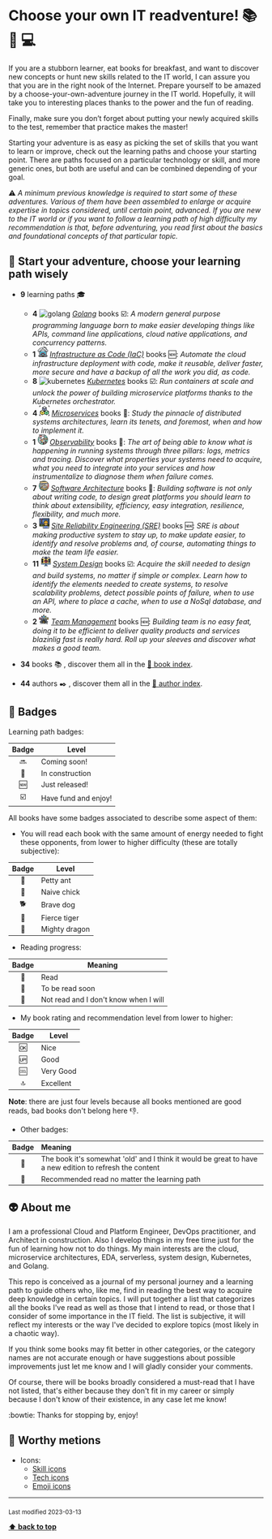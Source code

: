 
[//]: # (Auto generated file from templates)


# Choose your own IT readventure! :books: :sunrise_over_mountains: :computer:

If you are a stubborn learner, eat books for breakfast, and want to discover new concepts or hunt new skills related to the IT world, I can assure you that you are in the right nook of the Internet. Prepare yourself to be amazed by a choose-your-own-adventure journey in the IT world. Hopefully, it will take you to interesting places thanks to the power and the fun of reading.

Finally, make sure you don’t forget about putting your newly acquired skills to the test, remember that practice makes the master!

Starting your adventure is as easy as picking the set of skills that you want to learn or improve, check out the learning paths and choose your starting point. There are paths focused on a particular technology or skill, and more generic ones, but both are useful and can be combined depending of your goal.


:warning: *A minimum previous knowledge is required to start some of these adventures. Various of them have been assembled to enlarge or acquire expertise in topics considered, until certain point, advanced. If you are new to the IT world or if you want to follow a learning path of high difficulty my recommendation is that, before adventuring, you read first about the basics and foundational concepts of that particular topic.*


## :checkered_flag: Start your adventure, choose your learning path wisely


- **9** learning paths :mortar_board:
  - **4** <img height="20" src="https://skillicons.dev/icons?i=go" alt="golang" title="Golang"/> [*Golang*](/content/learning-paths/golang) books :ballot_box_with_check:: *A modern general purpose programming language born to make easier developing things like APIs, command line applications, cloud native applications, and concurrency patterns.*
  - **1** <img height="20" src="/assets/learning-paths/icons/iac.png" alt="iac" title="Infrastructure as Code (IaC)"/> [*Infrastructure as Code (IaC)*](/content/learning-paths/iac) books :new:: *Automate the cloud infrastructure deployment with code, make it reusable, deliver faster, more secure and have a backup of all the work you did, as code.*
  - **8** <img height="20" src="https://user-images.githubusercontent.com/25181517/182534006-037f08b5-8e7b-4e5f-96b6-5d2a5558fa85.png" alt="kubernetes" title="Kubernetes"/> [*Kubernetes*](/content/learning-paths/kubernetes) books :ballot_box_with_check:: *Run containers at scale and unlock the power of building microservice platforms thanks to the Kubernetes orchestrator.*
  - **4** <img height="20" src="/assets/learning-paths/icons/microservices.png" alt="microservices" title="Microservices"/> [*Microservices*](/content/learning-paths/microservices) books :construction:: *Study the pinnacle of distributed systems architectures, learn its tenets, and foremost, when and how to implement it.*
  - **1** <img height="20" src="/assets/learning-paths/icons/observability.png" alt="observability" title="Observability"/> [*Observability*](/content/learning-paths/observability) books :construction:: *The art of being able to know what is happening in running systems through three pillars: logs, metrics and tracing. Discover what properties your systems need to acquire, what you need to integrate into your services and how instrumentalize to diagnose them when failure comes.*
  - **7** <img height="20" src="/assets/learning-paths/icons/software-architecture.png" alt="software-architecture" title="Software Architecture"/> [*Software Architecture*](/content/learning-paths/software-architecture) books :construction:: *Building software is not only about writing code, to design great platforms you should learn to think about extensibility, efficiency, easy integration, resilience, flexibility, and much more.*
  - **3** <img height="20" src="/assets/learning-paths/icons/sre.png" alt="sre" title="Site Reliability Engineering (SRE)"/> [*Site Reliability Engineering (SRE)*](/content/learning-paths/sre) books :new:: *SRE is about making productive system to stay up, to make update easier, to identify and resolve problems and, of course, automating things to make the team life easier.*
  - **11** <img height="20" src="/assets/learning-paths/icons/system-design.png" alt="system-design" title="System Design"/> [*System Design*](/content/learning-paths/system-design) books :ballot_box_with_check:: *Acquire the skill needed to design and build systems, no matter if simple or complex. Learn how to identify the elements needed to create systems, to resolve scalability problems, detect possible points of failure, when to use an API, where to place a cache, when to use a NoSql database, and more.*
  - **2** <img height="20" src="/assets/learning-paths/icons/team-management.png" alt="team-management" title="Team Management"/> [*Team Management*](/content/learning-paths/team-management) books :new:: *Building team is no easy feat, doing it to be efficient to deliver quality products and services blazinlig fast is really hard. Roll up your sleeves and discover what makes a good team.*

- **34** books :books: , discover them all in the [:scroll: book index](./content/book-index.md).
- **44** authors :black_nib: , discover them all in the [:scroll: author index](./content/author-index.md).


## :name_badge: Badges

Learning path badges:

| Badge | Level |
| :---: | --- |
| :soon: | Coming soon! |
| :construction: | In construction |
| :new: | Just released! |
| :ballot_box_with_check: | Have fund and enjoy! |

All books have some badges associated to describe some aspect of them:

- You will read each book with the same amount of energy needed to fight these opponents, from lower to higher difficulty (these are totally subjective):

| Badge | Level |
| :---: | --- |
| :ant: | Petty ant |
| :hatched_chick: | Naive chick |
| :dog2: | Brave dog |
| :tiger2: | Fierce tiger |
| :dragon: | Mighty dragon |

- Reading progress:

| Badge | Meaning |
| :---: | --- |
| :green_book: | Read |
| :blue_book: | To be read soon |
| :orange_book: | Not read and I don't know when I will |

- My book rating and recommendation level from lower to higher:

| Badge  | Level     |
| :---:  | ---       |
| :ok:   | Nice      |
| :up:   | Good      |
| :cool: | Very Good |
| :top:  | Excellent |

**Note**: there are just four levels because all books mentioned are good reads, bad books don't belong here :thumbsdown:.

- Other badges:

| Badge | Meaning |
| :---:  | :---  |
| :arrows_counterclockwise: | The book it's somewhat 'old' and I think it would be great to have a new edition to refresh the content |
| :bookmark: | Recommended read no matter the learning path | 


## :alien: About me

I am a professional Cloud and Platform Engineer, DevOps practitioner, and Architect in construction. Also I develop things in my free time just for the fun of learning how not to do things. My main interests are the cloud, microservice architectures, EDA, serverless, system design, Kubernetes, and Golang.

This repo is conceived as a journal of my personal journey and a learning path to guide others who, like me, find in reading the best way to acquire deep knowledge in certain topics. I will put together a list that categorizes all the books I've read as well as those that I intend to read, or those that I consider of some importance in the IT field. The list is subjective, it will reflect my interests or the way I've decided to explore topics (most likely in a chaotic way).

If you think some books may fit better in other categories, or the category names are not accurate enough or have suggestions about possible improvements just let me know and I will gladly consider your comments. 

Of course, there will be books broadly considered a must-read that I have not listed, that's either because they don't fit in my career or simply because I don't know of their existence, in any case let me know!

:bowtie: Thanks for stopping by, enjoy!


## :pushpin: Worthy metions

- Icons:
  - [Skill icons](https://github.com/tandpfun/skill-icons)
  - [Tech icons](https://github.com/marwin1991/profile-technology-icons)
  - [Emoji icons](https://gist.github.com/kajal1106/b0bf3b9f93b4f484dc3703c8c64bbe1c)


---
<sub>Last modified 2023-03-13</sub>

[**⬆ back to top**](#choose-your-own-it-readventure-books-sunrise_over_mountains-computer)
